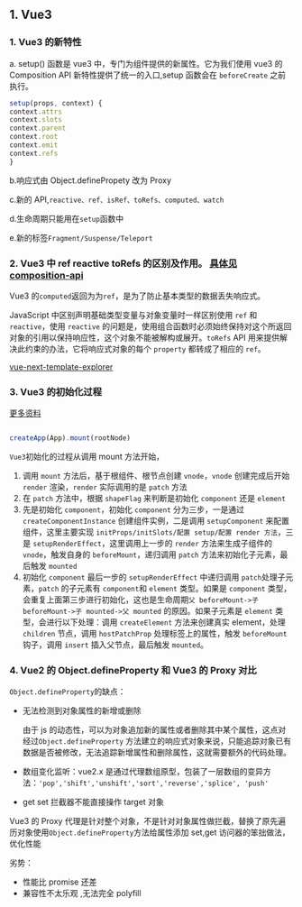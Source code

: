 ## 1. Vue3

### 1. Vue3 的新特性

a. setup() 函数是 vue3 中，专门为组件提供的新属性。它为我们使用 vue3 的 Composition API 新特性提供了统一的入口,setup 函数会在 `beforeCreate` 之前执行。

```js
setup(props, context) {
context.attrs
context.slots
context.parent
context.root
context.emit
context.refs
}

```

b.响应式由 Object.definePropety 改为 Proxy

c.新的 API,`reactive、ref、isRef、toRefs、computed、watch`

d.生命周期只能用在`setup`函数中

e.新的标签`Fragment/Suspense/Teleport`

### 2. Vue3 中 ref reactive toRefs 的区别及作用。 [具体见 composition-api](https://composition-api.vuejs.org/api.html#customref)

Vue3 的`computed`返回为为`ref`，是为了防止基本类型的数据丢失响应式。

JavaScript 中区别声明基础类型变量与对象变量时一样区别使用 `ref` 和 `reactive`，使用 `reactive` 的问题是，使用组合函数时必须始终保持对这个所返回对象的引用以保持响应性，这个对象不能被解构或展开。`toRefs` API 用来提供解决此约束的办法，它将响应式对象的每个 `property` 都转成了相应的 `ref`。

[vue-next-template-explorer](https://vue-next-template-explorer.netlify.app/#%7B%22src%22%3A%22%3Cdiv%3EHello%20World!%3C%2Fdiv%3E%22%2C%22options%22%3A%7B%22mode%22%3A%22module%22%2C%22prefixIdentifiers%22%3Afalse%2C%22optimizeImports%22%3Afalse%2C%22hoistStatic%22%3Afalse%2C%22cacheHandlers%22%3Afalse%2C%22scopeId%22%3Anull%2C%22ssrCssVars%22%3A%22%7B%20color%20%7D%22%2C%22bindingMetadata%22%3A%7B%22TestComponent%22%3A%22setup%22%2C%22foo%22%3A%22setup%22%2C%22bar%22%3A%22props%22%7D%2C%22optimizeBindings%22%3Afalse%7D%7D)

### 3. Vue3 的初始化过程

[更多资料](https://www.yuque.com/woniuppp/vue3)

<img :src="$withBase('/assets/vue3-init.jpg')">

```js
createApp(App).mount(rootNode)
```

`Vue3`初始化的过程从调用 mount 方法开始，

1. 调用 `mount` 方法后，基于根组件、根节点创建 `vnode`，`vnode` 创建完成后开始 `render` 渲染，`render` 实际调用的是 `patch` 方法
2. 在 `patch` 方法中，根据 `shapeFlag` 来判断是初始化 `component` 还是 `element`
3. 先是初始化 `component`，初始化 `component` 分为三步，一是通过 `createComponentInstance` 创建组件实例，二是调用 `setupComponent` 来配置组件，这里主要实现 `initProps/initSlots/配置 setup/配置 render 方法`，三是 `setupRenderEffect`，这里调用上一步的 `render` 方法来生成子组件的 `vnode`，触发自身的 `beforeMount`，递归调用 `patch` 方法来初始化子元素，最后触发 `mounted`
4. 初始化 `component` 最后一步的 `setupRenderEffect` 中递归调用 `patch`处理子元素，`patch` 的子元素有 `component`和 `element` 类型。如果是 `component` 类型，会重复上面第三步进行初始化，这也是生命周期`父 beforeMount->子 beforeMount->子 mounted->父 mounted` 的原因。如果子元素是 `element` 类型，会进行以下处理：调用 `createElement` 方法来创建真实 element，处理 `children` 节点，调用 `hostPatchProp` 处理标签上的属性，触发 `beforeMount` 钩子，调用 `insert` 插入父节点，最后触发 `mounted`。

### 4. Vue2 的 Object.defineProperty 和 Vue3 的 Proxy 对比

`Object.defineProperty`的缺点：

- 无法检测到对象属性的新增或删除

  由于 js 的动态性，可以为对象追加新的属性或者删除其中某个属性，这点对经过`Object.defineProperty` 方法建立的响应式对象来说，只能追踪对象已有数据是否被修改，无法追踪新增属性和删除属性，这就需要额外的代码处理。

- 数组变化监听：vue2.x 是通过代理数组原型，包装了一层数组的变异方法：`'pop','shift','unshift','sort','reverse','splice', 'push'`
- get set 拦截器不能直接操作 target 对象

Vue3 的 Proxy 代理是针对整个对象，不是针对对象属性做拦截，替换了原先遍历对象使用`Object.defineProperty`方法给属性添加 set,get 访问器的笨拙做法，优化性能

劣势：

- 性能比 promise 还差
- 兼容性不太乐观 ,无法完全 polyfill
